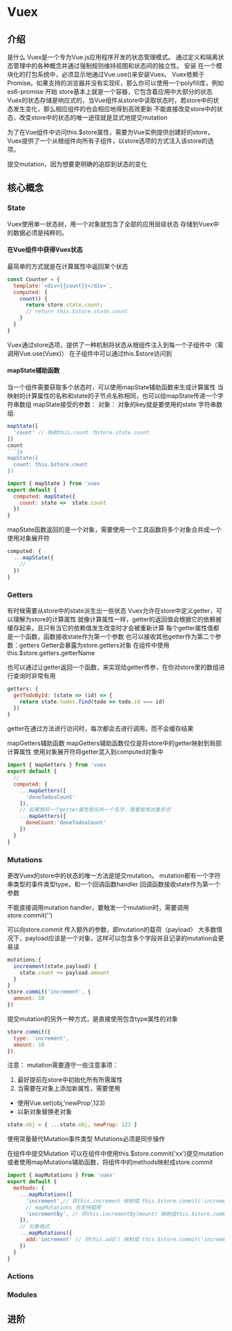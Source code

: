 # Vuex
## 介绍
是什么
Vuex是一个专为Vue.js应用程序开发的状态管理模式。
通过定义和隔离状态管理中的各种概念并通过强制规则维持视图和状态间的独立性。
安装
在一个模块化的打包系统中，必须显示地通过Vue.use()来安装Vuex。
Vuex依赖于Promise。如果支持的浏览器并没有实现IE，那么你可以使用一个polyfill库，例如es6-promise
开始
store基本上就是一个容器，它包含着应用中大部分的状态
Vuex的状态存储是响应式的，当Vue组件从store中读取状态时，若store中的状态发生变化，那么相应组件的也会相应地得到高效更新
不能直接改变store中的状态，改变store中的状态的唯一途径就是显式地提交mutation

为了在Vue组件中访问this.$store属性，需要为Vue实例提供创建好的store，Vuex提供了一个从根组件向所有子组件，以store选项的方式注入该store的选项。


提交mutation，因为想要更明确的追踪到状态的变化
## 核心概念
### State
Vuex使用单一状态树，用一个对象就包含了全部的应用层级状态
存储到Vuex中的数据必须是纯粹的。
#### 在Vue组件中获得Vuex状态
最简单的方式就是在计算属性中返回某个状态
```js
const Counter = {
  template:`<div>{{count}}</div>`,
  computed: {
    count() {
      return store.state.count;
      // return this.$store.state.count
    }
  }
}
```
Vuex通过store选项，提供了一种机制将状态从根组件注入到每一个子组件中（需调用Vue.use(Vuex)）
在子组件中可以通过this.$store访问到

#### mapState辅助函数
当一个组件需要获取多个状态时，可以使用mapState辅助函数来生成计算属性
当映射的计算属性的名称和state的子节点名称相同，也可以给mapState传递一个字符串数组
mapState接受的参数：
对象：
对象的key就是要使用的state
字符串数组:
```js
mapState([
  'count' // 映射this.count 为store.state.count
])
count
```js
mapState({
  count: this.$store.count
})
```
```js
import { mapState } from 'vuex
export default {
  computed: mapState({
    count: state =>  state.count
  })
}
```
mapState函数返回的是一个对象，需要使用一个工具函数将多个对象合并成一个
使用对象展开符
```js
computed: {
  ...mapState({
    // 
  })
}
```
### Getters
有时候需要从store中的state派生出一些状态
Vuex允许在store中定义getter，可以理解为store的计算属性
就像计算属性一样，getter的返回值会根据它的依赖被缓存起来，且只有当它的依赖值发生改变时才会被重新计算
每个getter属性值都是一个函数，函数接收state作为第一个参数
也可以接收其他getter作为第二个参数：getters
Getter会暴露为store.getters对象
在组件中使用 this.$store.getters.getterName

也可以通过让getter返回一个函数，来实现给getter传参，在你对store里的数组进行查询时非常有用
```js
getters: {
  getTodoById: (state => (id) => {
    return state.todos.find(todo => todo.id === id)
  })
}
```
getter在通过方法进行访问时，每次都会去进行调用，而不会缓存结果

mapGetters辅助函数
mapGetters辅助函数仅仅是将store中的getter映射到局部计算属性
使用对象展开符将getter混入到computed对象中
```js
import { mapGetters } from 'vuex
export default {
  // 
  computed: {
    ...mapGetters([
      'doneTodosCount'
    ]),
    // 如果想将一个getter属性取另外一个名字，需要使用对象形式
    ...mapGetters({
      doneCount:'doneTodosCount'
    })
  }
}
```

### Mutations
更改Vuex的store中的状态的唯一方法是提交mutation。
mutation都有一个字符串类型的事件类型type，和一个回调函数handler
回调函数接收state作为第一个参数

不能直接调用mutation handler，要触发一个mutation时，需要调用store.commit('')

可以向store.commit 传入额外的参数，即mutation的载荷（payload）
大多数情况下，payload应该是一个对象，这样可以包含多个字段并且记录的mutation会更易读
```js
mutations:{
  increament(state,payload) {
    state.count += payload.amount
  }
}
store.commit('increment', {
  amount: 10
})
```
提交mutation的另外一种方式，是直接使用包含type属性的对象
```js
store.commit({
  type: 'increment',
  amount: 10
})
```
注意：
mutation需要遵守一些注意事项：
1. 最好提前在store中初始化所有所需属性
2. 当需要在对象上添加新属性，需要使用
- 使用Vue.set(obj,'newProp',123)
- 以新对象替换老对象
```js
state.obj = { ...state.obj, newProp: 123 }
```

使用常量替代Mutation事件类型
Mutations必须是同步操作

在组件中提交Mutation
可以在组件中使用this.$store.commit('xx')提交mutation
或者使用mapMutations辅助函数，将组件中的methods映射成store.commit 
```js
import { mapMutations } from 'vuex'
export default {
  methods: {
    ...mapMutations([
      'increment',// 将this.increment 映射成 this.$store.commit('increment')
      // mapMutations 也支持载荷
      'incrementBy', // 将this.incrementBy(mount) 映射成this.$store.commit('increment')
    ]),
    // 对象格式
    ...mapMutations({
      add:'increment' // 将this.add() 映射成 this.$store.commit('increment')
    })
  }
}
```
### Actions
### Modules
## 进阶